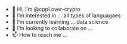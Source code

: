 - 👋 Hi, I’m @cppLover-crypto
- 👀 I’m interested in ... all types of languagaes
- 🌱 I’m currently learning ... data science
- 💞️ I’m looking to collaborate on ...
- 📫 How to reach me ...

<!---
cppLover-crypto/cppLover-crypto is a ✨ special ✨ repository because its `README.md` (this file) appears on your GitHub profile.
You can click the Preview link to take a look at your changes.
--->
